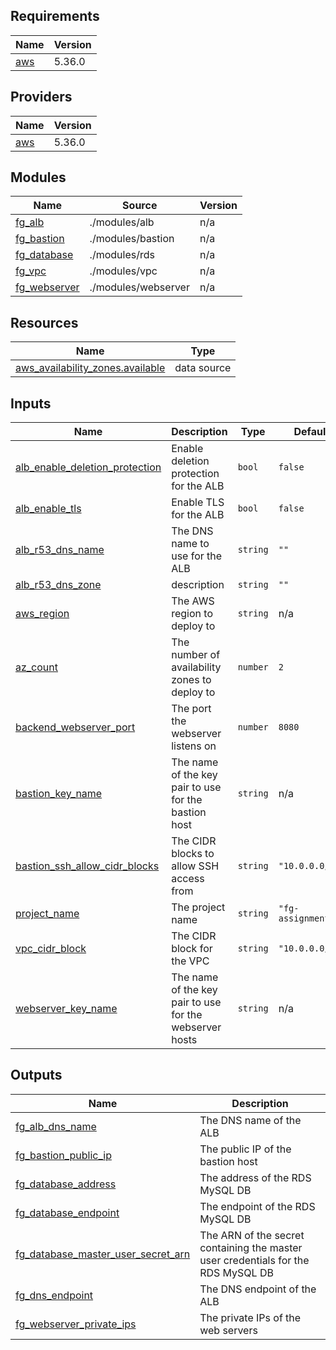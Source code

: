 <!-- BEGIN_TF_DOCS -->
## Requirements

| Name | Version |
|------|---------|
| <a name="requirement_aws"></a> [aws](#requirement\_aws) | 5.36.0 |

## Providers

| Name | Version |
|------|---------|
| <a name="provider_aws"></a> [aws](#provider\_aws) | 5.36.0 |

## Modules

| Name | Source | Version |
|------|--------|---------|
| <a name="module_fg_alb"></a> [fg\_alb](#module\_fg\_alb) | ./modules/alb | n/a |
| <a name="module_fg_bastion"></a> [fg\_bastion](#module\_fg\_bastion) | ./modules/bastion | n/a |
| <a name="module_fg_database"></a> [fg\_database](#module\_fg\_database) | ./modules/rds | n/a |
| <a name="module_fg_vpc"></a> [fg\_vpc](#module\_fg\_vpc) | ./modules/vpc | n/a |
| <a name="module_fg_webserver"></a> [fg\_webserver](#module\_fg\_webserver) | ./modules/webserver | n/a |

## Resources

| Name | Type |
|------|------|
| [aws_availability_zones.available](https://registry.terraform.io/providers/hashicorp/aws/5.36.0/docs/data-sources/availability_zones) | data source |

## Inputs

| Name | Description | Type | Default | Required |
|------|-------------|------|---------|:--------:|
| <a name="input_alb_enable_deletion_protection"></a> [alb\_enable\_deletion\_protection](#input\_alb\_enable\_deletion\_protection) | Enable deletion protection for the ALB | `bool` | `false` | no |
| <a name="input_alb_enable_tls"></a> [alb\_enable\_tls](#input\_alb\_enable\_tls) | Enable TLS for the ALB | `bool` | `false` | no |
| <a name="input_alb_r53_dns_name"></a> [alb\_r53\_dns\_name](#input\_alb\_r53\_dns\_name) | The DNS name to use for the ALB | `string` | `""` | no |
| <a name="input_alb_r53_dns_zone"></a> [alb\_r53\_dns\_zone](#input\_alb\_r53\_dns\_zone) | description | `string` | `""` | no |
| <a name="input_aws_region"></a> [aws\_region](#input\_aws\_region) | The AWS region to deploy to | `string` | n/a | yes |
| <a name="input_az_count"></a> [az\_count](#input\_az\_count) | The number of availability zones to deploy to | `number` | `2` | no |
| <a name="input_backend_webserver_port"></a> [backend\_webserver\_port](#input\_backend\_webserver\_port) | The port the webserver listens on | `number` | `8080` | no |
| <a name="input_bastion_key_name"></a> [bastion\_key\_name](#input\_bastion\_key\_name) | The name of the key pair to use for the bastion host | `string` | n/a | yes |
| <a name="input_bastion_ssh_allow_cidr_blocks"></a> [bastion\_ssh\_allow\_cidr\_blocks](#input\_bastion\_ssh\_allow\_cidr\_blocks) | The CIDR blocks to allow SSH access from | `string` | `"10.0.0.0/24"` | no |
| <a name="input_project_name"></a> [project\_name](#input\_project\_name) | The project name | `string` | `"fg-assignment"` | no |
| <a name="input_vpc_cidr_block"></a> [vpc\_cidr\_block](#input\_vpc\_cidr\_block) | The CIDR block for the VPC | `string` | `"10.0.0.0/24"` | no |
| <a name="input_webserver_key_name"></a> [webserver\_key\_name](#input\_webserver\_key\_name) | The name of the key pair to use for the webserver hosts | `string` | n/a | yes |

## Outputs

| Name | Description |
|------|-------------|
| <a name="output_fg_alb_dns_name"></a> [fg\_alb\_dns\_name](#output\_fg\_alb\_dns\_name) | The DNS name of the ALB |
| <a name="output_fg_bastion_public_ip"></a> [fg\_bastion\_public\_ip](#output\_fg\_bastion\_public\_ip) | The public IP of the bastion host |
| <a name="output_fg_database_address"></a> [fg\_database\_address](#output\_fg\_database\_address) | The address of the RDS MySQL DB |
| <a name="output_fg_database_endpoint"></a> [fg\_database\_endpoint](#output\_fg\_database\_endpoint) | The endpoint of the RDS MySQL DB |
| <a name="output_fg_database_master_user_secret_arn"></a> [fg\_database\_master\_user\_secret\_arn](#output\_fg\_database\_master\_user\_secret\_arn) | The ARN of the secret containing the master user credentials for the RDS MySQL DB |
| <a name="output_fg_dns_endpoint"></a> [fg\_dns\_endpoint](#output\_fg\_dns\_endpoint) | The DNS endpoint of the ALB |
| <a name="output_fg_webserver_private_ips"></a> [fg\_webserver\_private\_ips](#output\_fg\_webserver\_private\_ips) | The private IPs of the web servers |
<!-- END_TF_DOCS -->